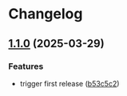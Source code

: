 # Changelog

## [1.1.0](https://github.com/teaglebuilt/gh-subrepo/compare/v1.0.0...v1.1.0) (2025-03-29)


### Features

* trigger first release ([b53c5c2](https://github.com/teaglebuilt/gh-subrepo/commit/b53c5c25c522ed4ea91b3b30715fa5a4606c24ec))
